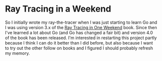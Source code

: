 # Ray Tracing in a Weekend

So I initially wrote my ray-the-tracer when I was just starting to
learn Go and I was using version 3.x of the [Ray Tracing in One
Weekend](https://raytracing.github.io/books/RayTracingInOneWeekend.html)
book.  Since then I've learned a lot about Go (and Go has changed a
fair bit) and version 4.0 of the book has been released.  I'm
interested in restarting this project partly because I think I can do
it better than I did before, but also because I want to try out the
other follow on books and I figured I should probably refresh my
memory.
